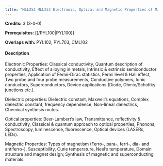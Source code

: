 ```yaml
---
title: "MLL253 MLL253 Electronic, Optical and Magnetic Properties of Materials"
---
```

**Credits:** 3 (3-0-0)

**Prerequisites:** [[/PYL100|PYL100]]

**Overlaps with:** PYL102, PYL703, CML102

#### Description
Electronic Properties: Classical conductivity, Quantum description of conductivity, Effect of alloying in metals, Intrinsic & extrinsic semiconductor properties, Application of Fermi-Dirac statistics, Fermi level & Hall effect, Two probe and four probe measurements, Conductive polymers, Ionic conductors, Superconductors, Device applications (Diode, Ohmic/Schottky junctions etc.).

Dielectric properties: Dielectric constant, Maxwell’s equations, Complex dielectric constant, frequency dependence, Non-linear dielectrics, Chemical synthesis routes.

Optical properties: Beer-Lambert’s law, Transmittance, reflectivity & conductivity, Classical & quantum approach to optical properties, Phonons, Spectroscopy, luminescence, fluorescence, Optical devices (LASERs, LEDs).

Magnetic Properties: Types of magnetism (Ferro-, para-, ferri-, dia- and antiferro-), Susceptibility, Curie temperature, Neel’s temperature, Domain structure and magnet design; Synthesis of magnetic and superconducting materials.